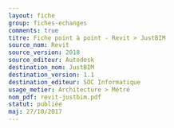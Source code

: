 ```yaml
---
layout: fiche
group: fiches-echanges
comments: true
titre: Fiche point à point - Revit > JustBIM
source_nom: Revit
source_version: 2018
source_editeur: Autodesk
destination_nom: JustBIM
destination_version: 1.1
destination_editeur: SOC Informatique
usage_metier: Architecture > Métré
nom_pdf: revit-justbim.pdf
statut: publiée
maj: 27/10/2017
---
```

